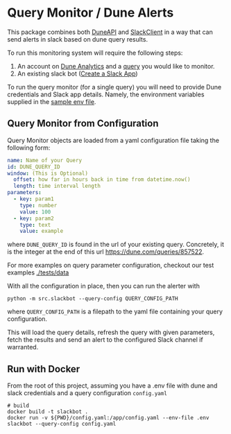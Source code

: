 # Query Monitor / Dune Alerts

This package combines both [DuneAPI](https://pypi.org/project/duneapi/)
and [SlackClient](https://pypi.org/project/slackclient/) in a way that can send alerts in slack based on dune query
results.

To run this monitoring system will require the following steps:

1. An account on [Dune Analytics](https://dune.com) and a [query](https://dune.com/queries/857522) you would like to
   monitor.
2. An existing slack bot ([Create a Slack App](https://api.slack.com/apps))

To run the query monitor (for a single query) you will need to provide Dune credentials and Slack app details.
Namely, the environment variables supplied in the [sample env file](.env.sample).

## Query Monitor from Configuration

Query Monitor objects are loaded from a yaml configuration file taking the following form:

```yaml
name: Name of your Query
id: DUNE_QUERY_ID
window: (This is Optional)
  offset: how far in hours back in time from datetime.now()
  length: time interval length
parameters:
  - key: param1
    type: number
    value: 100
  - key: param2
    type: text
    value: example
```

where `DUNE_QUERY_ID` is found in the url of your existing query.
Concretely, it is the integer at the end of this url https://dune.com/queries/857522.

For more examples on query parameter configuration, checkout our test examples [./tests/data](./tests/data/)

With all the configuration in place, then you can run the alerter with

```shell
python -m src.slackbot --query-config QUERY_CONFIG_PATH
```

where `QUERY_CONFIG_PATH` is a filepath to the yaml file containing your query configuration.

This will load the query details, refresh the query with given parameters, fetch the results and send an alert to the
configured Slack channel if warranted.


## Run with Docker

From the root of this project, assuming you have a .env file with dune and slack credentials and a query configuration `config.yaml` 
```shell
# build
docker build -t slackbot .
docker run -v ${PWD}/config.yaml:/app/config.yaml --env-file .env slackbot --query-config config.yaml
```